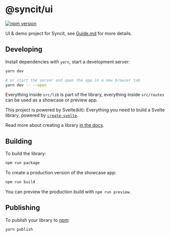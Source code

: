 # @syncit/ui

[![npm version](https://badge.fury.io/js/%40syncit%2Fui.svg)](https://badge.fury.io/js/%40syncit%2Fui)

UI & demo project for Syncit, see [Guide.md](../../guide.md) for more details.

## Developing

Install dependencies with `yarn`, start a development server:

```bash
yarn dev

# or start the server and open the app in a new browser tab
yarn dev -- --open
```

Everything inside `src/lib` is part of the library, everything inside `src/routes` can be used as a showcase or preview app.

This project is powered by Svelte(kit): Everything you need to build a Svelte library, powered by [`create-svelte`](https://github.com/sveltejs/kit/tree/master/packages/create-svelte).

Read more about creating a library [in the docs](https://kit.svelte.dev/docs/packaging).

## Building

To build the library:

```bash
npm run package
```

To create a production version of the showcase app:

```bash
npm run build
```

You can preview the production build with `npm run preview`.

## Publishing

To publish your library to [npm](https://www.npmjs.com):

```bash
yarn publish
```
